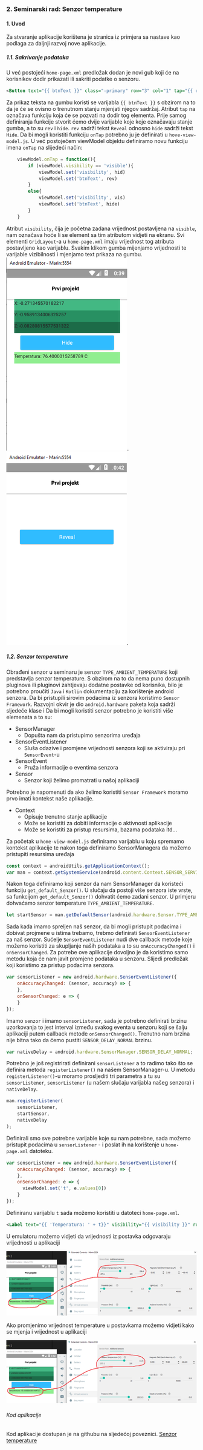 ### 2. Seminarski rad: Senzor temperature


#### 1. Uvod

Za stvaranje aplikacije korištena je stranica iz primjera sa nastave kao podlaga za daljnji razvoj nove aplikacije.

##### 1.1. Sakrivanje podataka

U već postojeći `home-page.xml` predložak dodan je novi gub koji će na korisnikov dodir prikazati ili sakriti podatke o senzoru.

```xml
<Button text="{{ btnText }}" class="-primary" row="3" col="1" tap="{{ onTap }}"></Button>
```
Za prikaz teksta na gumbu koristi se varijabla `{{ btnText }}` s obzirom na to da je će se ovisno o trenutnom stanju mjenjati njegov sadržaj. Atribut `tap` na označava funkciju koja će se pozvati na dodir tog elementa.
Prije samog definiranja funkcije stvorit ćemo dvije varijable koje koje označavaju stanje gumba, a to su `rev` i `hide`. `rev` sadrži tekst `Reveal` odnosno `hide` sadrži tekst `Hide`.
Da bi mogli koristiti funkciju `onTap` potrebno ju je definirati u `hove-view-model.js`. U već postoječem viewModel objektu definiramo novu funkciju imena `onTap` na slijedeći način:

```js
    viewModel.onTap = function(){
        if (viewModel.visibility == 'visible'){
            viewModel.set('visibility', hid)
            viewModel.set('btnText', rev)
        }
        else{
            viewModel.set('visibility', vis)
            viewModel.set('btnText', hide)
        }
    }
```
Atribut `visibility`, čija je početna zadana vrijednost postavljena na `visible`, nam označava hoće li se element sa tim atributom vidjeti na ekranu. Svi elementi `GridLayout`-a u `home-page.xml` imaju vrijednost tog atributa postavljeno kao varijablu. Svakim klikom gumba mijenjamo vrijednosti te varijable vizibilnosti i mjenjamo text prikaza na gumbu.
![Reaveald screen](reveal.png).
![Hidden screen](hidden.png).

##### 1.2. Senzor temperature

Obrađeni senzor u seminaru je senzor `TYPE_AMBIENT_TEMPERATURE` koji predstavlja senzor temperature. S obzirom na to da nema puno dostupnih pluginova ili pluginovi zahtjevaju dodatne postavke od korisnika, bilo je potrebno proučiti `Java` i `Kotlin` dokumentaciju za korištenje android senzora. 
Da bi pristupili sirovim podacima iz senzora koristimo `Sensor Framework`. Razvojni okvir je dio `android.hardware` paketa koja sadrži sljedeće klase i 
Da bi mogli koristiti senzor potrebno je koristiti više elemenata a to su:
- SensorManager
    - Dopušta nam da pristupimo senzorima uređaja
- SensorEventListener
    - Sluša odazive i promjene vrijednosti senzora koji se aktiviraju pri `SensorEvent`-u
- SensorEvent
    - Pruža informacije o eventima senzora
- Sensor
    - Senzor koji želimo promatrati u našoj aplikaciji

Potrebno je napomenuti da ako želimo koristiti `Sensor Framework` moramo prvo imati kontekst naše aplikacije.
- Context
    - Opisuje trenutno stanje aplikacije
    - Može se koristiti za dobiti informacije o aktivnosti aplikacije
    - Može se koristiti za pristup resursima, bazama podataka itd...

Za početak u `home-view-model.js` definiramo varijablu u koju spremamo kontekst aplikacije te nakon toga definiramo SensorManagera da možemo pristupiti resursima uređaja

```js
const context = androidUtils.getApplicationContext();
var man = context.getSystemService(android.content.Context.SENSOR_SERVICE);
```

Nakon toga definiramo koji senzor da nam SensorManager da koristeći funkciju `get_default_Senzor()`. U slučaju da postoji više senzora iste vrste, sa funkcijom `get_default_Senzor()` dohvatit ćemo zadani senzor. U primjeru dohvaćamo senzor temperature `TYPE_AMBIENT_TEMPERATURE`.

```js
let startSensor = man.getDefaultSensor(android.hardware.Sensor.TYPE_AMBIENT_TEMPERATURE);
```

Sada kada imamo spreljen naš senzor, da bi mogli pristupit podacima i dobivat projmene u istima trebamo, trebmo definirati `SensorEventListener` za naš senzor. Sućelje `SensorEventListener` nudi dve callback metode koje možemo koristiti za skupljanje naših podataka a to su `onAccuracyChanged()` i `onSensorChanged`. Za potrebe ove aplikacije dovoljno je da koristimo samo metodu koja će nam javit promjene podataka u senzoru.
Slijedi predložak koji koristimo za pristup podacima senzora.

```js
var sensorListener = new android.hardware.SensorEventListener({
    onAccuracyChanged: (sensor, accuracy) => {
    },
    onSensorChanged: e => {
    }
});
```
Imamo `senzor` i imamo `sensorListener`, sada je potrebno definirati brzinu uzorkovanja to jest interval između svakog eventa u senzoru koji se šalju aplikaciji putem callback metode `onSensorChanged()`. Trenutno nam brzina nije bitna tako da ćemo pustiti `SENSOR_DELAY_NORMAL` brzinu.

```js
var nativeDelay = android.hardware.SensorManager.SENSOR_DELAY_NORMAL;
```

Potrebno je još registrirati definirani `sensorListener` a to radimo tako što se definira metoda `registerListener()` na našem SensorManager-u. U metodu `registerListener()`-u moramo prosljediti tri parametra a tu su `sensorListener`, `sensorListener` (u našem slučaju varijabla našeg senzora) i `nativeDelay`.

```js
man.registerListener(
    sensorListener,
    startSensor,
    nativeDelay
);
```

Definirali smo sve potrebne varijable koje su nam potrebne, sada možemo pristupit podacima u `sensorListener` - i poslat ih na korištenje u `home-page.xml` datoteku.

```js
var sensorListener = new android.hardware.SensorEventListener({
    onAccuracyChanged: (sensor, accuracy) => {
    },
    onSensorChanged: e => {
      viewModel.set('t', e.values[0])
    }
});
```

Definiranu varijablu `t` sada možemo koristiti u datoteci `home-page.xml`.
```xml
<Label text="{{ 'Temperatura: ' + t}}" visibility="{{ visibility }}" row="4" col="1" backgroundColor="#90EE90" class="hide"></Label>
```

U emulatoru možemo vidjeti da vrijednosti iz postavka odgovaraju vrijednosti u aplikaciji

![test1](test1.png)

Ako promjenimo vrijednost temperature u postavkama možemo vidjeti kako se mjenja i vrijednost u aplikaciji

![test2](test2.png)

###### Kod aplikacije

Kod aplikacije dostupan je na githubu na sljedećoj poveznici.
[Senzor temperature](https://github.com/Marin260/temperature_sensor)










